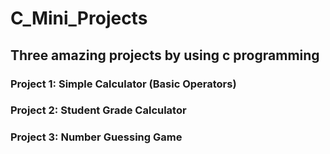 # C_Mini_Projects

## Three amazing projects by using c programming

### Project 1: Simple Calculator (Basic Operators)
### Project 2: Student Grade Calculator
### Project 3: Number Guessing Game
